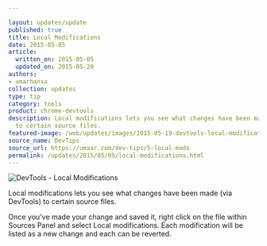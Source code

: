```yaml
---

layout: updates/update
published: true
title: Local Modifications
date: 2015-05-05
article:
  written_on: 2015-05-05
  updated_on: 2015-05-20
authors:
- umarhansa
collection: updates
type: tip
category: tools
product: chrome-devtools
description: Local modifications lets you see what changes have been made (via DevTools)
  to certain source files.
featured-image: /web/updates/images/2015-05-19-devtools-local-modifications/local-mods.gif
source_name: DevTips
source_url: https://umaar.com/dev-tips/5-local-mods
permalink: /updates/2015/05/05/local-modifications.html
---
```

<img src="/web/updates/images/2015-05-19-devtools-local-modifications/local-mods.gif" alt="DevTools - Local Modifications">

Local modifications lets you see what changes have been made (via DevTools) to certain source files.

Once you've made your change and saved it, right click on the file within Sources Panel and select Local modifications. Each modification will be listed as a new change and each can be reverted.